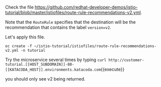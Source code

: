 Check the file https://github.com/redhat-developer-demos/istio-tutorial/blob/master/istiofiles/route-rule-recommendations-v2.yml.

Note that the `RouteRule` specifies that the destination will be the recommendation that contains the label `version=v2`.

Let's apply this file.

`oc create -f ~/istio-tutorial/istiofiles/route-rule-recommendations-v2.yml -n tutorial`

Try the microservice several times by typing `curl http://customer-tutorial.[[HOST_SUBDOMAIN]]-80-[[KATACODA_HOST]].environments.katacoda.com`{{execute}}

you should only see v2 being returned.